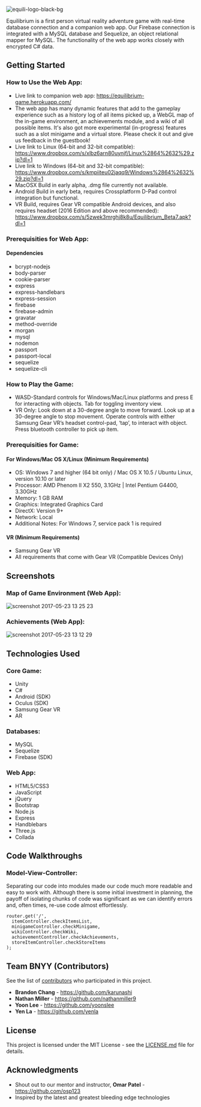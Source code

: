 ![equili-logo-black-bg](https://cloud.githubusercontent.com/assets/21274043/26372159/c7258f18-3fb1-11e7-902d-1b713b9524ca.png)

Equilibrium is a first person virtual reality adventure game with real-time database connection and a companion web app. Our Firebase connection is integrated with a MySQL database and Sequelize, an object relational mapper for MySQL. The functionality of the web app works closely with encrypted C# data.

## Getting Started
### How to Use the Web App:
- Live link to companion web app: https://equilibrium-game.herokuapp.com/
- The web app has many dynamic features that add to the gameplay experience such as a history log of all items picked up, a WebGL map of the in-game environment, an achievements module, and a wiki of all possible items. It's also got more experimental (in-progress) features such as a slot minigame and a virtual store. Please check it out and give us feedback in the guestbook!
- Live link to Linux (64-bit and 32-bit compatible): https://www.dropbox.com/s/xlbz6arn80uynjf/Linux%2864%2632%29.zip?dl=1
- Live link to Windows (64-bit and 32-bit compatible): https://www.dropbox.com/s/kmpiiteu02jaqq9/Windows%2864%2632%29.zip?dl=1
- MacOSX Build in early alpha, .dmg file currently not available.
- Android Build in early beta, requires Crossplatform D-Pad control integration but functional.
- VR Build, requires Gear VR compatible Android devices, and also requires headset (2016 Edition and above recommended): https://www.dropbox.com/s/5zwek3mrghj8k8u/Equilibrium_Beta7.apk?dl=1

### Prerequisities for Web App:
#### Dependencies
- bcrypt-nodejs
- body-parser
- cookie-parser
- express
- express-handlebars
- express-session
- firebase
- firebase-admin
- gravatar
- method-override
- morgan
- mysql
- nodemon
- passport
- passport-local
- sequelize
- sequelize-cli

### How to Play the Game:
- WASD-Standard controls for Windows/Mac/Linux platforms and press E for interacting with objects. Tab for toggling inventory view.
- VR Only: Look down at a 30-degree angle to move forward. Look up at a 30-degree angle to stop movement. Operate controls with either Samsung Gear VR’s headset control-pad, ‘tap’, to interact with object. Press bluetooth controller to pick up item.

### Prerequisities for Game:
#### For Windows/Mac OS X/Linux (Minimum Requirements)
- OS: Windows 7 and higher (64 bit only) / Mac OS X 10.5 / Ubuntu Linux, version 10.10 or later
- Processor: AMD Phenom II X2 550, 3.1GHz | Intel Pentium G4400, 3.30GHz
- Memory: 1 GB RAM
- Graphics: Integrated Graphics Card
- DirectX: Version 9+
- Network: Local
- Additional Notes: For Windows 7, service pack 1 is required

#### VR (Minimum Requirements)
- Samsung Gear VR
- All requirements that come with Gear VR (Compatible Devices Only)

## Screenshots
### Map of Game Environment (Web App):
![screenshot 2017-05-23 13 25 23](https://cloud.githubusercontent.com/assets/21274043/26374795/636b01ba-3fbb-11e7-9c74-694d09adad49.png)

### Achievements (Web App):
![screenshot 2017-05-23 13 12 29](https://cloud.githubusercontent.com/assets/21274043/26374283/95a2f220-3fb9-11e7-8c26-c837ed7458da.png)

## Technologies Used
### Core Game:
- Unity
- C#
- Android (SDK)
- Oculus (SDK)
- Samsung Gear VR
- AR

### Databases:
- MySQL
- Sequelize
- Firebase (SDK)

### Web App:
- HTML5/CSS3
- JavaScript
- jQuery
- Bootstrap
- Node.js
- Express
- Handblebars
- Three.js
- Collada

## Code Walkthroughs

### Model-View-Controller:
Separating our code into modules made our code much more readable and easy to work with. Although there is some initial investment in planning, the payoff of isolating chunks of code was significant as we can identify errors and, often times, re-use code almost effortlessly.

```
router.get('/',
  itemController.checkItemsList,
  minigameController.checkMinigame,
  wikiController.checkWiki,
  achievementController.checkAchievements,
  storeItemController.checkStoreItems
);
```

## Team BNYY (Contributors)
See the list of [contributors](https://github.com/yoonslee/project2-game/contributors) who participated in this project.

* **Brandon Chang** - https://github.com/karunashi
* **Nathan Miller** - https://github.com/nathanmiller9
* **Yoon Lee** - https://github.com/yoonslee
* **Yen La** - https://github.com/yenla

## License
This project is licensed under the MIT License - see the [LICENSE.md](https://github.com/yoonslee/project2-game/blob/master/LICENSE) file for details.

## Acknowledgments
* Shout out to our mentor and instructor, **Omar Patel** - https://github.com/osp123
* Inspired by the latest and greatest bleeding edge technologies
